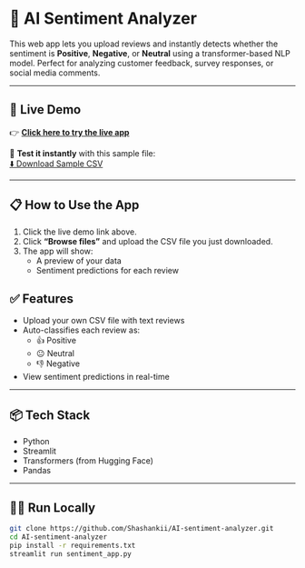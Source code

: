 
# 🧠 AI Sentiment Analyzer

This web app lets you upload reviews and instantly detects whether the sentiment is **Positive**, **Negative**, or **Neutral** using a transformer-based NLP model. Perfect for analyzing customer feedback, survey responses, or social media comments.

---

## 🚀 Live Demo

👉 **[Click here to try the live app](https://ai-sentiment-analyzer-kkczqwgftyzpwxd4wv6vam.streamlit.app/)**

📂 **Test it instantly** with this sample file:  
[⬇️ Download Sample CSV](https://github.com/Shashankii/AI-sentiment-analyzer/blob/main/large_sample_reviews.csv)

---

## 📋 How to Use the App

1. Click the live demo link above.
2. Click **“Browse files”** and upload the CSV file you just downloaded.
3. The app will show:
   - A preview of your data
   - Sentiment predictions for each review


## ✅ Features

- Upload your own CSV file with text reviews
- Auto-classifies each review as:
  - 👍 Positive
  - 😐 Neutral
  - 👎 Negative
- View sentiment predictions in real-time


---

## 📦 Tech Stack

- Python
- Streamlit
- Transformers (from Hugging Face)
- Pandas

---

## 🧑‍💻 Run Locally

```bash
git clone https://github.com/Shashankii/AI-sentiment-analyzer.git
cd AI-sentiment-analyzer
pip install -r requirements.txt
streamlit run sentiment_app.py



